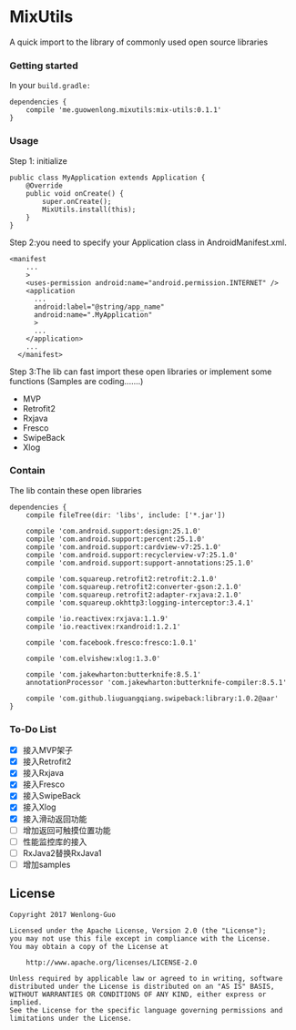 # MixUtils
A quick import to the library of commonly used open source libraries

### Getting started

In your ```build.gradle:```

```
dependencies {
    compile 'me.guowenlong.mixutils:mix-utils:0.1.1'
}
```
### Usage
Step 1: initialize
```
public class MyApplication extends Application {
	@Override
	public void onCreate() {
		super.onCreate();
		MixUtils.install(this);
	}
}
```
Step 2:you need to specify your Application class in AndroidManifest.xml.

```
<manifest
    ...
    >
    <uses-permission android:name="android.permission.INTERNET" />
    <application
      ...
      android:label="@string/app_name"
      android:name=".MyApplication"
      >
      ...
    </application>
    ...
  </manifest>
```
Step 3:The lib can fast import these open libraries or implement some functions (Samples are coding.......)
- MVP
- Retrofit2
- Rxjava
- Fresco
- SwipeBack
- Xlog

### Contain
The lib contain these open libraries
```
dependencies {
    compile fileTree(dir: 'libs', include: ['*.jar'])

    compile 'com.android.support:design:25.1.0'
    compile 'com.android.support:percent:25.1.0'
    compile 'com.android.support:cardview-v7:25.1.0'
    compile 'com.android.support:recyclerview-v7:25.1.0'
    compile 'com.android.support:support-annotations:25.1.0'

    compile 'com.squareup.retrofit2:retrofit:2.1.0'
    compile 'com.squareup.retrofit2:converter-gson:2.1.0'
    compile 'com.squareup.retrofit2:adapter-rxjava:2.1.0'
    compile 'com.squareup.okhttp3:logging-interceptor:3.4.1'

    compile 'io.reactivex:rxjava:1.1.9'
    compile 'io.reactivex:rxandroid:1.2.1'

    compile 'com.facebook.fresco:fresco:1.0.1'

    compile 'com.elvishew:xlog:1.3.0'

    compile 'com.jakewharton:butterknife:8.5.1'
    annotationProcessor 'com.jakewharton:butterknife-compiler:8.5.1'

    compile 'com.github.liuguangqiang.swipeback:library:1.0.2@aar'
}
```
### To-Do List
- [x] 接入MVP架子
- [x] 接入Retrofit2
- [x] 接入Rxjava
- [x] 接入Fresco
- [x] 接入SwipeBack
- [x] 接入Xlog
- [x] 接入滑动返回功能
- [ ] 增加返回可触摸位置功能
- [ ] 性能监控库的接入
- [ ] RxJava2替换RxJava1
- [ ] 增加samples

## License
```
Copyright 2017 Wenlong-Guo

Licensed under the Apache License, Version 2.0 (the "License");
you may not use this file except in compliance with the License.
You may obtain a copy of the License at

    http://www.apache.org/licenses/LICENSE-2.0

Unless required by applicable law or agreed to in writing, software
distributed under the License is distributed on an "AS IS" BASIS,
WITHOUT WARRANTIES OR CONDITIONS OF ANY KIND, either express or implied.
See the License for the specific language governing permissions and
limitations under the License.
```

